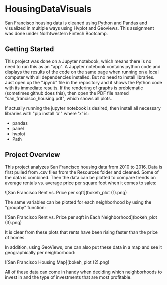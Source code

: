 # HousingDataVisuals

San Francisco housing data is cleaned using Python and Pandas and visualized in multiple ways using Hvplot and Geoviews. This assignment was done under Norhtwestern Fintech Bootcamp.

## Getting Started

This project was done on a Jupyter notebook, which means there is no need to run this as an "app". A Jupyter notebook contains python code and displays the results of the code on the same page when running on a local computer with all dependencies installed. But no need to install libraries. Just open up the ".ipynb" file in the repository and it shows the Python code with its immediate results. If the rendering of graphs is problematic (sometimes github does this), then open the PDF file named "san_francisco_housing.pdf", which shows all plots.

If actually running the jupyter notebook is desired, then install all necessary libraries with "pip install 'x'" where 'x' is:

- pandas
- panel
- hvplot
- Path

## Project Overview

This project analyzes San Francisco housing data from 2010 to 2016. Data is first pulled from .csv files from the Resources folder and cleaned. Some of the data is combined. Then the data can be plotted to compare trends on average rentals vs. average price per square foot when it comes to sales:

![San Francisco Rent vs. Price per sqft](bokeh_plot (1).png)

The same variables can be plotted for each neighborhood by using the "groupby" function:

![San Francisco Rent vs. Price per sqft in Each Neighborhood](bokeh_plot (3).png)

It is clear from these plots that rents have been rising faster than the price of homes.

In addition, using GeoViews, one can also put these data in a map and see it geographically per neighborhood:

![San Francisco Housing Map](bokeh_plot (2).png) 

All of these data can come in handy when deciding which neighborhoods to invest in and the type of investments that are most profitable.

